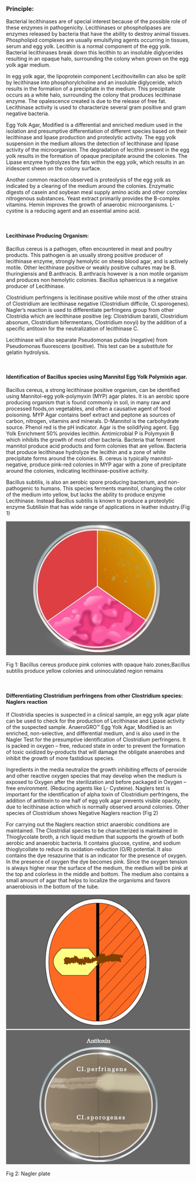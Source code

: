 ### Principle:
 
Bacterial lecithinases are of special interest because of the possible role of these enzymes in pathogenicity. Lecithinases or phospholipases are enzymes released by bacteria that have the ability to destroy animal tissues. Phospholipid complexes are usually emulsifying agents occurring in tissues, serum and egg yolk. Lecithin is a normal component of the egg yolk. Bacterial lecithinases break down this lecithin to an insoluble diglycerides resulting in an opaque halo, surrounding the colony when grown on the egg yolk agar medium.

In egg yolk agar, the lipoprotein component Lecithovitellin can also be split by lecithinase into phosphorylcholine and an insoluble diglyceride, which results in the formation of a precipitate in the medium. This precipitate occurs as a white halo, surrounding the colony that produces lecithinase enzyme. The opalescence created is due to the release of free fat. Lecithinase activity is used to characterize several gram positive and gram negative bacteria.

Egg Yolk Agar, Modified is a differential and enriched medium used in the isolation and presumptive differentiation of different species based on their lecithinase and lipase production and proteolytic activity. The egg yolk suspension in the medium allows the detection of lecithinase and lipase activity of the microorganism. The degradation of lecithin present in the egg yolk results in  the formation of  opaque precipitate around the colonies.  The Lipase enzyme hydrolyzes the fats within the egg yolk, which results in an iridescent sheen on the colony surface. 

Another common reaction observed is proteolysis of the egg yolk as indicated by a clearing of the medium around the colonies. Enzymatic digests of casein and soybean meal supply amino acids and other complex nitrogenous substances. Yeast extract primarily provides the B-complex vitamins. Hemin improves the growth of anaerobic microorganisms. L-cystine is a reducing agent and an essential amino acid.

&nbsp;

#### Lecithinase Producing Organism:

Bacillus cereus is a pathogen, often encountered in meat and poultry products.  This pathogen is an usually strong positive producer of lecithinase enzyme, strongly hemolytic on sheep blood agar, and is actively motile. Other lecithinase positive or weakly positive cultures may be B. thuringiensis and B.anthracis. B.anthracis however is a non motile organism and produces non hemolytic colonies. Bacillus sphaericus is a negative producer of Lecithinase.                                 

Clostridium perfringens is lecitinase positive while most of the other strains of Clostridium are lecithinase negative (Clostridium difficile, Cl.sporogenes). Nagler’s reaction is used to differentiate perfringens group from other Clostridia which are lecithinase positive (eg: Clostridium baratii, Clostridium absonum, Clostridium bifermentans, Clostridium novyi) by the addition of a specific antitoxin for the neutralization of lecithinase C.

Lecithinase will also separate Pseudomonas putida (negative) from Pseudomonas fluorescens (positive). This test can be a substitute for gelatin hydrolysis.

&nbsp;

#### Identification of Bacillus species using Mannitol Egg Yolk Polymixin agar.

Bacillus cereus, a strong lecithinase positive organism, can be identified using Mannitol-egg yolk-polymyxin (MYP) agar plates. It is an aerobic spore producing organism  that is found commonly  in soil, in many raw and processed foods,on vegetables,  and often a causative agent of food poisoning.  MYP Agar contains beef extract and peptone as sources of carbon, nitrogen, vitamins and minerals. D-Mannitol is the carbohydrate source. Phenol red is the pH indicator. Agar is the solidifying agent. Egg Yolk Enrichment 50% provides lecithin. Antimicrobial P is Polymyxin B which inhibits the growth of most other bacteria. Bacteria that ferment mannitol produce acid products and form colonies that are yellow. Bacteria that produce lecithinase hydrolyze the lecithin and a zone of white precipitate forms around the colonies. B. cereus is typically mannitol-negative, produce pink-red colonies in MYP agar with a zone of precipitate around the colonies, indicating lecithinase-positive activity.


Bacillus subtilis, is also an aerobic spore producing bacterium, and non-pathogenic to humans. This species ferments mannitol, changing the color of the medium into yellow, but lacks the ability to produce enzyme Lecithinase. Instead Bacillus subtilis is known to produce a proteolytic enzyme Subtilisin that has wide range of applications in leather industry.(Fig 1)

<img src="images/1.jpg" title="" />

Fig 1: Bacillus cereus produce pink colonies with opaque halo zones;Bacillus subtilis produce yellow colonies and uninoculated region remains

&nbsp;

#### Differentiating Clostridium perfringens from other Clostridium species: Naglers reaction
 

If Clostridia species is suspected in a clinical sample, an egg yolk agar plate can be used to check for the production of Lecithinase and Lipase activity of the suspected sample. AnaeroGRO™ Egg Yolk Agar, Modified is an enriched, non-selective, and differential medium, and is also used in the Nagler Test for the presumptive identification of Clostridium perfringens. It is packed in oxygen – free, reduced state in order to prevent the formation of toxic oxidized by-products that will damage the obligate anaerobes and inhibit the growth of more fastidious species.


Ingredients in the media neutralize the growth inhibiting effects of peroxide and other reactive oxygen species that may develop when the medium is exposed to Oxygen after the sterilization and before packaged in Oxygen – free environment. (Reducing agents like L- Cysteine). Naglers test is important for the identification of alpha toxin of Clostridium perfringens, the addition of antitoxin to one half of egg yolk agar prevents visible opacity, due to lecithinase action which is normally observed around colonies. Other species of Clostridium shows Negative Naglers reaction (Fig 2)


For carrying out the Naglers reaction strict anaerobic conditions are maintained. The Clostridial species to be characterized is maintained in Thioglycolate broth, a rich liquid medium that supports the growth of both aerobic and anaerobic bacteria. It contains glucose, cystine, and sodium thioglycollate to reduce its oxidation-reduction (O/R) potential. It also contains the dye resazurine that is an indicator for the presence of oxygen. In the presence of oxygen the dye becomes pink. Since the oxygen tension is always higher near the surface of the medium, the medium will be pink at the top and colorless in the middle and bottom. The medium also contains a small amount of agar that helps to localize the organisms and favors anaerobiosis in the bottom of the tube.


<img src="images/2.jpg" title="" />

<img src="images/3.jpg" title="" />

 Fig 2:  Nagler plate